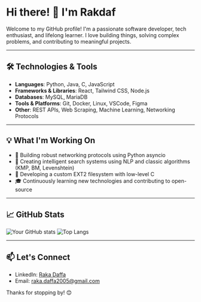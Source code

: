 # Hi there! 👋 I'm Rakdaf

Welcome to my GitHub profile! I'm a passionate software developer, tech enthusiast, and lifelong learner. I love building things, solving complex problems, and contributing to meaningful projects.

---

## 🛠️ Technologies & Tools

- **Languages**: Python, Java, C, JavaScript
- **Frameworks & Libraries**: React, Tailwind CSS, Node.js
- **Databases**: MySQL, MariaDB
- **Tools & Platforms**: Git, Docker, Linux, VSCode, Figma
- **Other**: REST APIs, Web Scraping, Machine Learning, Networking Protocols

---

## 💡 What I'm Working On

- 🔧 Building robust networking protocols using Python asyncio
- 🧠 Creating intelligent search systems using NLP and classic algorithms (KMP, BM, Levenshtein)
- 📁 Developing a custom EXT2 filesystem with low-level C
- 🎓 Continuously learning new technologies and contributing to open-source

---

## 📈 GitHub Stats

![Your GitHub stats](https://github-readme-stats.vercel.app/api?username=yourusername&show_icons=true&theme=tokyonight)
![Top Langs](https://github-readme-stats.vercel.app/api/top-langs/?username=yourusername&layout=compact&theme=tokyonight)

---

## 📫 Let's Connect

- LinkedIn: [Raka Daffa](https://www.linkedin.com/in/rakadaffa/)
- Email: raka.daffa2005@gmail.com

Thanks for stopping by! 😊

